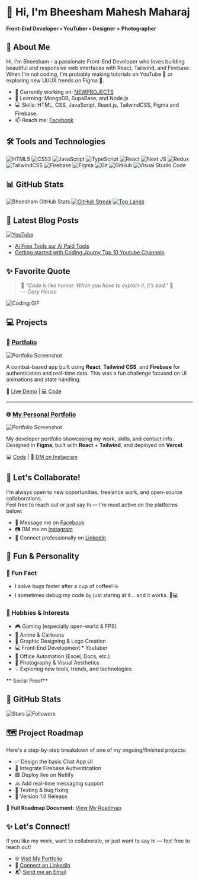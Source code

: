 # 👋 Hi, I'm Bheesham Mahesh Maharaj

**Front-End Developer • YouTuber • Designer + Photographer**

## 🚀 About Me
Hi, I'm Bheesham – a passionate Front-End Developer who loves building beautiful and responsive web interfaces with React, Tailwind, and Firebase. When I'm not coding, I'm probably making tutorials on YouTube 🎥 or exploring new UI/UX trends on Figma 🎨.

- 🔭 Currently working on: [NEWPROJECTS](https://github.com/Bheesham-mm)
- 🌱 Learning: MongoDB, SupaBase, and Node.js
- 💻 Skills: HTML, CSS, JavaScript, React.js, TailwindCSS, Figma and Firebase.
- 📫 Reach me: [Facebook](https://www.facebook.com/profile.php?id=100076744035847)

## 🛠️ Tools and Technologies
![HTML5](https://img.shields.io/badge/HTML5-%23E34F26.svg?style=for-the-badge&logo=html5&logoColor=white)
![CSS3](https://img.shields.io/badge/CSS3-%231572B6.svg?style=for-the-badge&logo=css3&logoColor=white)
![JavaScript](https://img.shields.io/badge/JavaScript-%23F7DF1E.svg?style=for-the-badge&logo=javascript&logoColor=black)
![TypeScript](https://img.shields.io/badge/TypeScript-%23007ACC.svg?style=for-the-badge&logo=typescript&logoColor=white)
![React](https://img.shields.io/badge/React-%2320232a.svg?style=for-the-badge&logo=react&logoColor=%2361DAFB)
![Next JS](https://img.shields.io/badge/Next.js-000000?style=for-the-badge&logo=next.js&logoColor=white)
![Redux](https://img.shields.io/badge/Redux-%23593d88.svg?style=for-the-badge&logo=redux&logoColor=white)
![TailwindCSS](https://img.shields.io/badge/Tailwind_CSS-38B2AC?style=for-the-badge&logo=tailwind-css&logoColor=white)
![Firebase](https://img.shields.io/badge/Firebase-FFCA28?style=for-the-badge&logo=firebase&logoColor=black)
![Figma](https://img.shields.io/badge/Figma-F24E1E?style=for-the-badge&logo=figma&logoColor=white)
![Git](https://img.shields.io/badge/Git-%23F05033.svg?style=for-the-badge&logo=git&logoColor=white)
![GitHub](https://img.shields.io/badge/GitHub-%23121011.svg?style=for-the-badge&logo=github&logoColor=white)
![Visual Studio Code](https://img.shields.io/badge/VS%20Code-0078d7.svg?style=for-the-badge&logo=visual-studio-code&logoColor=white)


## 📊 GitHub Stats
![Bheesham GitHub Stats](https://github-readme-stats.vercel.app/api?username=Bheesham-mm&show_icons=true&theme=radical)
[![GitHub Streak](https://streak-stats.demolab.com/?user=Bheesham-mm&theme=radical)](https://git.io/streak-stats)
[![Top Langs](https://github-readme-stats.vercel.app/api/top-langs/?username=Bheesham-mm&layout=compact&theme=radical)](https://github.com/anuraghazra/github-readme-stats)

## 📝 Latest Blog Posts

[![YouTube](https://img.shields.io/badge/YouTube-Bheesham057-red?style=for-the-badge&logo=youtube&logoColor=white)](https://www.youtube.com/@bheesham057)

- [Ai Free Tools aur Ai Paid Tools](https://youtube.com/shorts/xSFjguzgwmI?si=BEAxOgEANy3Nd1DB)
- [Getting started with Coding Journy Top 10 Youtube Channels](https://youtube.com/shorts/d9JNQKU57Wo?si=tjcwK7tqWb7nnE60)


## ✨ Favorite Quote

> 🌟 *"Code is like humor. When you have to explain it, it’s bad."* 🌟  
> — *Cory House*

![Coding GIF](https://media.giphy.com/media/13HgwGsXF0aiGY/giphy.gif)


## 💻 Projects

### 🚀 [Portfolio](https://your-live-demo-link.com)
![Portfolio Screenshot](https://i.ibb.co/Y7vPS64B/portfolio-3.jpg)

A combat-based app built using **React**, **Tailwind CSS**, and **Firebase** for authentication and real-time data. This was a fun challenge focused on UI animations and state handling.

🔗 [Live Demo](https://bheeshamportfolio.netlify.app/) | 💻 [Code](https://github.com/Bheesham-mm/youmaster-combat)

---

### 🌐 [My Personal Portfolio](https://bheeshamportfolio.netlify.app/)
![Portfolio Screenshot](https://i.ibb.co/Y7vPS64B/portfolio-3.jpg)

My developer portfolio showcasing my work, skills, and contact info. Designed in **Figma**, built with **React** + **Tailwind**, and deployed on **Vercel**.

💻 [Code](https://github.com/Bheesham-mm/bheeshamportfolio) | 📩 [DM on Instagram](https://instagram.com/bheeshammahesh)


## 🤝 Let's Collaborate!

I'm always open to new opportunities, freelance work, and open-source collaborations.  
Feel free to reach out or just say hi — I'm most active on the platforms below:

- 📩 Message me on [Facebook](https://facebook.com/PahechanCoding )
- 📷 DM me on [Instagram](https://instagram.com/bheeshammahesh)
- 💼 Connect professionally on [LinkedIn](https://linkedin.com/in/bheesham-mahesh-maharaj)

## 🎉 Fun & Personality

### 🤔 Fun Fact  
- I solve bugs faster after a cup of coffee! ☕  
- I sometimes debug my code by just staring at it... and it works. 🧠💻

### 🎨 Hobbies & Interests  
- 🎮 Gaming (especially open-world & FPS)  
- 🎥 Anime & Cartoons  
- 🎨 Graphic Designing & Logo Creation  
- 💻 Front-End Development  * Youtuber
- 🏢 Office Automation (Excel, Docs, etc.)  
- 📸 Photography & Visual Aesthetics  
- 💡 Exploring new tools, trends, and technologies


** Social Proof**
## 🌟 GitHub Stats
![Stars](https://img.shields.io/github/stars/Bheesham-mm?style=social)
![Followers](https://img.shields.io/github/followers/Bheesham-mm?style=social)


## 🗺️ Project Roadmap

Here's a step-by-step breakdown of one of my ongoing/finished projects:

- ✅ Design the basic Chat App UI  
- 🔄 Integrate Firebase Authentication  
- 🟩 Deploy live on Netlify  
- 🔜 Add real-time messaging support  
- 🧪 Testing & bug fixing  
- 🚀 Version 1.0 Release

📌 **Full Roadmap Document:** [View My Roadmap](https://www.facebook.com/permalink.php?story_fbid=pfbid02v5eenCy9ujuKDXYjFPpmfXx6aocF3t4bnygaRoQSjUo1HoECDk2atDwPwdjw1NmZl&id=61575361256526)

## ✨ Let's Connect!

If you like my work, want to collaborate, or just want to say hi — feel free to reach out!

- 🌐 [Visit My Portfolio](https://bheeshamportfolio.netlify.app/)
- 💼 [Connect on LinkedIn](https://linkedin.com/in/bheesham-mahesh-maharaj)
- 📬 [Send me an Email](mailto:bhk25mm@gmail.com)
